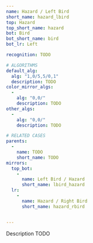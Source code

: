 ```yaml
---
name: Hazard / Left Bird
short_name: hazard_lbird
top: Hazard
top_short_name: hazard
bot: Bird
bot_short_name: bird
bot_lr: Left

recognition: TODO

# ALGORITHMS
default_alg:
  alg: "1,0/5,5/0,1"
  description: TODO
color_mirror_algs:
  -
    alg: "0,0/"
    description: TODO
other_algs:
  -
    alg: "0,0/"
    description: TODO

# RELATED CASES
parents:
  -
    name: TODO
    short_name: TODO
mirrors:
  top_bot:
    -
      name: Left Bird / Hazard
      short_name: lbird_hazard
  lr:
    -
      name: Hazard / Right Bird
      short_name: hazard_rbird


---
```


Description TODO

